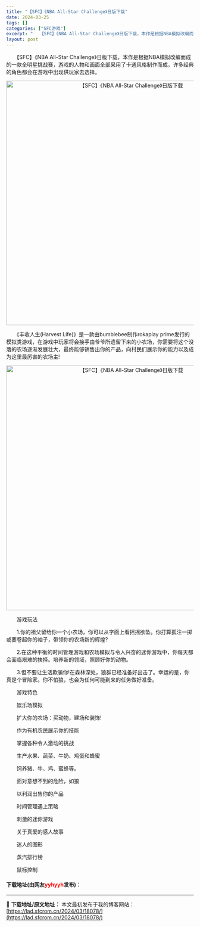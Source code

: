 ```yaml
---
title: "【SFC】《NBA All-Star Challenge》日版下载"
date: 2024-03-25
tags: []
categories: ["SFC游戏"]
excerpt: "　　【SFC】《NBA All-Star Challenge》日版下载，本作是根据NBA模拟改编而成的一款全明星挑战赛，游戏的人物和画面全部采用了卡通风格制作而成，许多经典的角色都会在游戏中出现供玩家去选择。 　　《丰收人生(Harvest Life)》是一款由bumblebee制作rokaplay&hellip;"
layout: post
---
```


 <p>　　【SFC】《NBA All-Star Challenge》日版下载，本作是根据NBA模拟改编而成的一款全明星挑战赛，游戏的人物和画面全部采用了卡通风格制作而成，许多经典的角色都会在游戏中出现供玩家去选择。</p> <p align="center"><img align="" border="0" src="https://lad.sfcrom.cn/wp-content/uploads/2024/03/20240325_6600c53ba59fb.png" width="656" alt="【SFC】《NBA All-Star Challenge》日版下载" /></p> <p>　　《丰收人生(Harvest Life)》是一款由bumblebee制作rokaplay prime发行的模拟类游戏，在游戏中玩家将会接手由爷爷所遗留下来的小农场，你需要将这个没落的农场逐渐发展壮大，最终能够销售出你的产品，向村民们展示你的能力以及成为这里最厉害的农场主!</p> <p align="center"><img align="" border="0" src="https://lad.sfcrom.cn/wp-content/uploads/2024/03/20240325_6600c53d01a0e.png" width="657" alt="【SFC】《NBA All-Star Challenge》日版下载" /></p> <p>　　游戏玩法</p> <p>　　1.你的祖父留给你一个小农场，你可以从字面上看摇摇欲坠。你打算孤注一掷或要卷起你的袖子，带领你的农场新的辉煌?</p> <p>　　2.在这种平衡的时间管理游戏和农场模拟与令人兴奋的迷你游戏中，你每天都会面临艰难的抉择。培养新的领域，照顾好你的动物。</p> <p>　　3.但不要让生活欺骗你!在森林深处，狼群已经准备好出击了。幸运的是，你真是个冒险家。你不怕狼，也会为任何可能到来的任务做好准备。</p> <p>　　游戏特色</p> <p>　　娱乐场模拟</p> <p>　　扩大你的农场：买动物，建场和装饰!</p> <p>　　作为有机农民展示你的技能</p> <p>　　掌握各种令人激动的挑战</p> <p>　　生产水果、蔬菜、牛奶、鸡蛋和蜂蜜</p> <p>　　饲养猪、牛、鸡、蜜蜂等。</p> <p>　　面对意想不到的危险，如狼</p> <p>　　以利润出售你的产品</p> <p>　　时间管理遇上策略</p> <p>　　刺激的迷你游戏</p> <p>　　关于真爱的感人故事</p> <p>　　迷人的图形</p> <p>　　蒸汽排行榜</p> <p>　　鼠标控制</p> <p><h4>下载地址(由网友<font color="red">yyhyyh</font>发布)：</h4></p> 

---
📖 **下载地址/原文地址：** 本文最初发布于我的博客网站：[https://lad.sfcrom.cn/2024/03/18078/](https://lad.sfcrom.cn/2024/03/18078/)
